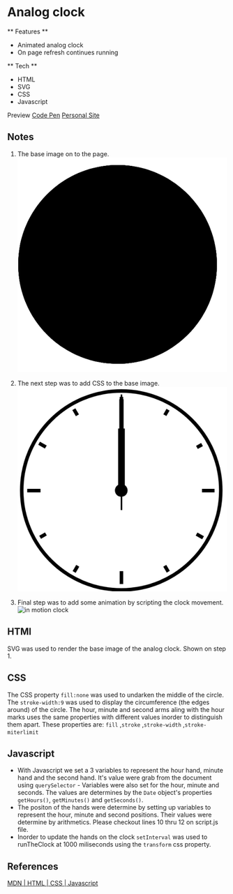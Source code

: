 # Analog clock

** Features **
- Animated analog clock
- On page refresh continues running

** Tech **
- HTML
- SVG
- CSS
- Javascript

Preview
[Code Pen](https://codepen.io/elvingarcia/pen/RwGmjbB)
[Personal Site]()

## Notes

1. The base image on to the page.
![Dark cirlcle](./images/step_1.png)

2. The next step was to add CSS to the base image.
![motionless clock](./images/step_2.png)

3. Final step was to add some animation by scripting the clock movement.
![in motion clock](./images/step_3.gif)

## HTMl
SVG was used to render the base image of the analog clock. Shown on step 1.

## CSS
The CSS property `fill:none` was used to undarken the middle of the circle.
The `stroke-width:9` was used to display the circumference (the edges around) of the circle. The hour, minute and second arms aling with the hour marks uses the same properties with different values inorder to distinguish them apart. These properties are:
 `fill` ,`stroke`  ,`stroke-width` ,`stroke-miterlimit`


## Javascript
 - With Javascript we set a 3 variables to represent the hour hand, minute hand and the second hand. It's value were grab from the document using `querySelector` - Variables were also set for the hour, minute and seconds. The values are determines by the `Date` object's properties `getHours()`, `getMinutes()` and `getSeconds()`.
- The positon of the hands were determine by setting up variables to represent the hour, minute and second positions. Their values were determine by arithmetics. Please checkout lines 10 thru 12 on script.js file.
- Inorder to update the hands on the clock `setInterval` was used to runTheClock at 1000 miliseconds using the `transform` css property.


## References
[MDN | HTML | CSS | Javascript](https://developer.mozilla.org/en-US/docs/Web#web_technology_references)


